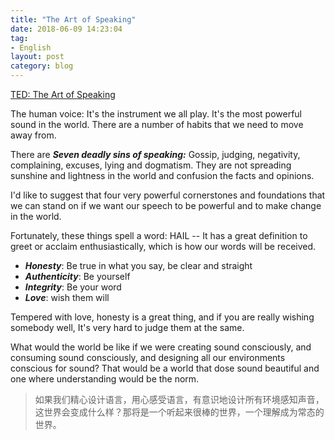 ```yaml
---
title: "The Art of Speaking"
date: 2018-06-09 14:23:04
tag: 
- English
layout: post
category: blog
---
```




[TED: The Art of Speaking](https://gslb.miaopai.com/stream/pYrOAr1Rul2jDr~yBdH9C71Ky7VdzHT8~Gskrw__.mp4?yx=&refer=weibo_app&Expires=1528645062&ssig=LsePbMRafT&KID=unistore,video)

The human voice: It's the instrument we all play. It's the most powerful sound in the world. There are a number of habits that we need to move away from.

There are ***Seven deadly sins of speaking:*** Gossip, judging, negativity, complaining, excuses, lying and dogmatism. They are not spreading sunshine and lightness in the world and confusion the facts and opinions.

I'd like to suggest that four very powerful cornerstones and foundations that we can stand on if we want our speech to be powerful and to make change in the world.

Fortunately, these things spell a word: HAIL -- It has a great definition to greet or acclaim enthusiastically, which is how our words will be received. 

- ***Honesty***: Be true in what you say, be clear and straight
- ***Authenticity***: Be yourself
- ***Integrity***: Be your word
- ***Love***: wish them will

Tempered with love, honesty is a great thing, and if you are really wishing somebody well, It's very hard to judge them at the same.

What would the world be like if we were creating sound consciously, and consuming sound consciously, and designing all our environments conscious for sound? That would be a world that dose sound beautiful and one where understanding would be the norm.

> 如果我们精心设计语言，用心感受语言，有意识地设计所有环境感知声音，这世界会变成什么样？那将是一个听起来很棒的世界，一个理解成为常态的世界。